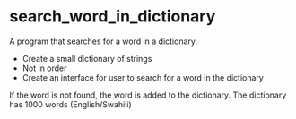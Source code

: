 # search_word_in_dictionary


A program that searches for a word in a
dictionary.
- Create a small dictionary of strings
- Not in order
- Create an interface for user to search
for a word in the dictionary

If the word is not found, the word is added to
the dictionary.
The dictionary has 1000 words (English/Swahili) 


